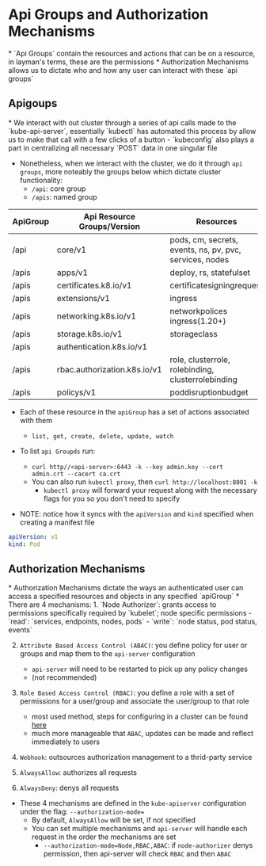 <h1>Api Groups and Authorization Mechanisms</h1>
* `Api Groups` contain the resources and actions that can be on a resource, in layman's terms, these are the permissions
* Authorization Mechanisms allows us to dictate who and how any user can interact with these `api groups`
<h2>Apigoups</h2>
* We interact with out cluster through a series of api calls made to the `kube-api-server`, essentially `kubectl` has automated this process by allow us to make that call with a few clicks of a button
  - `kubeconfig` also plays a part in centralizing all necessary `POST` data in one singular file

* Nonetheless, when we interact with the cluster, we do it through `api groups`, more noteably the groups below which dictate cluster functionality:
  - `/api`: core group
  - `/apis`: named group

| ApiGroup  | Api Resource Groups/Version      | Resources                                                  |
| ---       | ---                              | ---                                                        |
| /api      | core/v1                          | pods, cm, secrets, events, ns, pv, pvc, services, nodes    |
| /apis     | apps/v1                          | deploy, rs, statefulset                                    |
| /apis     | certificates.k8.io/v1            | certificatesigningrequest                                  |
| /apis     | extensions/v1                    | ingress                                                    |
| /apis     | networking.k8s.io/v1             | networkpolices ingress(1.20+)                              |
| /apis     | storage.k8s.io/v1                | storageclass                                               |
| /apis     | authentication.k8s.io/v1         |                                                            |
| /apis     | rbac.authorization.k8s.io/v1     | role, clusterrole, rolebinding, clusterrolebinding         |
| /apis     | policys/v1                       | poddisruptionbudget                                        |

* Each of these resource in the `apiGroup` has a set of actions associated with them
  - `list, get, create, delete, update, watch`

* To list `api Groupds` run:
  - `curl http//<api-server>:6443 -k --key admin.key --cert admin.crt --cacert ca.crt`
  - You can also run `kubectl proxy`, then `curl http://localhost:8001 -k`
    * `kubectl proxy` will forward your request along with the necessary flags for you so you don't need to specify

* NOTE: notice how it syncs with the `apiVersion` and `kind` specified when creating a manifest file

```yml
apiVersion: v1
kind: Pod
```

<h2>Authorization Mechanisms</h2>
* Authorization Mechanisms dictate the ways an authenticated user can access a specified resources and objects in any specified `apiGroup`
* There are 4 mechanisms:
  1. `Node Authorizer`: grants access to permissions specifically required by `kubelet`; node specific permissions
     - `read`: `services, endpoints, nodes, pods`
     - `write`: `node status, pod status, events`

  2. `Attribute Based Access Control (ABAC)`: you define policy for user or groups and map them to the `api-server` configuration
     - `api-server` will need to be restarted to pick up any policy changes
     - (not recommended)

  3. `Role Based Access Control (RBAC)`: you define a role with a set of permissions for a user/group and associate the user/group to that role
     - most used method, steps for configuring in a cluster can be found [here](https://eoyebami.github.io/k8s/2024-01-27-role-based-access-control.html)
     - much more manageable that `ABAC`, updates can be made and reflect immediately to users

  4. `Webhook`: outsources authorization management to a thrid-party service
  5. `AlwaysAllow`: authorizes all requests
  6. `AlwaysDeny`: denys all requests
* These 4 mechanisms are defined in the `kube-apiserver` configuration under the flag: `--authorization-mode=`
  - By default, `AlwaysAllow` will be set, if not specified
  - You can set multiple mechanisms and `api-server` will handle each request in the order the mechanisms are set
    * `--authorization-mode=Node,RBAC,ABAC`: if `node-authorizer` denys permission, then api-server will check `RBAC` and then `ABAC`
